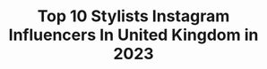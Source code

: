 ---
title: Top 10 Stylists Instagram Influencers In United Kingdom in 2023
description: >-
  Find top stylists Instagram influencers in United Kingdom in 2023. Most popular hashtags: #ad #styleinspo #stylist.
platform: Instagram
hits: 724
text_top: Analyze the top-rated Instagram influencers on inBeat.
text_bottom: Our database aggregates 724 Instagram influencers like this in United Kingdom for you to contact.
profiles:
  - username: "licapopescu"
    fullname: >-
      Lica Popescu
    bio: >-
      Stylist
    location: "United Kingdom"
    followers: 10270
    engagement: 379
    commentsToLikes: 0.038662
    id: ck6tw2a1mplm10j71gp52odlj
    verified: false
    hashtags: "#instagram, #fashion, #fashionlover, #staysafe"
  - username: "melissaelliott"
    fullname: >-
      Melissa Elliott
    bio: >-
      and Stylist 👋🏼 with too many plants 🌿 Fashion, Beauty & Arlo 🐶 💌 info@melissaelliott.co.uk @thecollaborationsagency
    location: "United Kingdom"
    followers: 10649
    engagement: 1100
    commentsToLikes: 0.153610
    id: ck0vuyy1vmsak0i19wp79vgpe
    verified: false
    hashtags: "#hm, #mejuripartner, #imwearingyoj, #jointhetribe"
  - username: "vicsanusi"
    fullname: >-
      Victoria
    bio: >-
      🗞 journalist & creative - published by Stylist, Bustle, i-D, VICE & BuzzFeed 🎙co-host @blackgalslivin podcast
    location: "United Kingdom"
    followers: 4358
    engagement: 2049
    commentsToLikes: 0.134917
    id: ck0w0l647er950i195lukantd
    verified: false
    hashtags: "#loveisland, #chedsdadblazer, #iwd2020, #pdbae"
  - username: "michemingg"
    fullname: >-
      miss #icandoboth👟
    bio: >-
      Here to Inspire Fashion Connoisseur & Sneakerfreak Content creator. Virtual personal stylist. Owner of @icandobothofficial 📩 For Collabs Shop↓
    location: "United Kingdom"
    followers: 24472
    engagement: 1077
    commentsToLikes: 0.051019
    id: ck0w5y8oh60b80i1954gmo5cu
    verified: false
    hashtags: "#instagramreels, #sneakermiche, #meinjd, #reelsinstagram"
  - username: "theturquoiseflamingo"
    fullname: >-
      Sammy Duder 💙
    bio: >-
      •LONDON BLOGGER STYLIST• Enquiries teamduder@yahoo.com
    location: "United Kingdom"
    followers: 52763
    engagement: 328
    commentsToLikes: 0.096073
    id: ck137rmeyd1gh0i19kw9618t7
    verified: false
    hashtags: "#mystylediary, #winterfashion, #chunkyknit, #ethicalfashion"
  - username: "markheyesstylist"
    fullname: >-
      Mark Heyes
    bio: >-
      STYLIST, PRESENTER Man on the telly who chats all things fashion and all from the heart. For all enquiries : miradormanagement.co.uk
    location: "United Kingdom"
    followers: 65540
    engagement: 320
    commentsToLikes: 0.052297
    id: ck55nyzah7aiz0i11lg5ab2wl
    verified: false
    hashtags: "#dressupwithcoast, #supportsmallbusiness, #ad, #halloween"
  - username: "ali123_"
    fullname: >-
      ALI BYRNE
    bio: >-
      Fashion / Makeup / Lifestyle Management @1stoptionmodels Stylist @alana.ie Brand Ambassador @boohoo
    location: "United Kingdom"
    followers: 20596
    engagement: 852
    commentsToLikes: 0.055890
    id: ck5c6c88y552y0i11ub6gb9gx
    verified: false
    hashtags: "#ootd, #topshopstyle, #queensoncampus, #autumnstyle"
  - username: "sadebeautypro"
    fullname: >-
      Sàdé ~ Stylist
    bio: >-
      🇬🇧🇳🇬 Mom of 2 👦👧 • Wife • MSc Lifestyle | Fashion | Personal Stylist 📩 Sadebeautypro@gmail.com
    location: "United Kingdom"
    followers: 31698
    engagement: 330
    commentsToLikes: 0.171343
    id: ck55q9gpvch0i0i11p3ehgyt5
    verified: false
    hashtags: "#liketkit, #playdressupwithcoast, #ad, #karenmillen"
  - username: "iamrebeccad"
    fullname: >-
      rebecca donaldson
    bio: >-
      FOUNDER @museactivewear ————————————— MODEL • STYLIST sco @coloursagency ldn @bodylondon_ mil @bravemodels
    location: "United Kingdom"
    followers: 29053
    engagement: 325
    commentsToLikes: 0.139763
    id: ck0u95w3h95qb0i19okrf5got
    verified: false
    hashtags: "#cleanbeauty, #glowup, #beautygiveaway, #magneticlashes"
  - username: "shaquillerw"
    fullname: >-
      Shaquille R. Williams
    bio: >-
      Stylist Represented by @thewallgroup Agent: Anneka@thewallgroup.com
    location: "United Kingdom"
    followers: 7680
    engagement: 994
    commentsToLikes: 0.064509
    id: ck55jtyamxqi00i11naxb812r
    verified: false
    hashtags: "#twgartists, #blacklivesmatter, #blmuk, #thewallgroup"
---